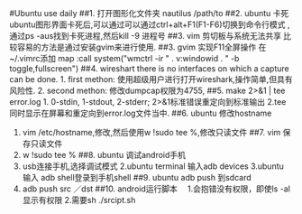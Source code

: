 #Ubuntu use daily
##1. 打开图形化文件夹
    nautilus /path/to
##2. ubuntu 卡死
    ubuntu图形界面卡死后,可以通过可以通过ctrl+alt+F1(F1-F6)切换到命令行模式
    ,通过ps -aus找到卡死进程,然后kill -9 进程号
##3. vim 剪切板与系统无法共享
    比较容易的方法是通过安装gvim来进行使用.
##3. gvim 实现F11全屏操作
    在~/.vimrc添加
    map <silent> <F11>  :call system("wmctrl -ir " . v:windowid . " -b toggle,fullscreen")<CR>
##4. wireshart  there is no interfaces on which a capture can be done.
    1. first methon: 使用超级用户进行打开wireshark,操作简单,但具有风险性.
    2. second methon: 修改dumpcap权限为4755,
##5. make 2>&1 | tee error.log
    1. 0-stdin, 1-stdout, 2-stderr; 2>&1标准错误重定向到标准输出
    2.tee同时显示在屏幕和重定向到error.log文件当中.
##6. ubuntu 修改hostname
   1. vim /etc/hostname,修改,然后使用w !sudo tee %,修改只读文件
##7. vim 保存只读文件
   1. w !sudo tee %
##8. ubuntu 调试android手机
   1. usb连接手机,选择调试模式
   2.ubuntu terminal 输入adb devices
   3.ubuntu 输入 adb shell登录到手机shell
##9. ubuntu adb push 到sdcard
   1. adb push src ／dst
##10. android运行脚本
　1.会抱错没有权限，即使ls -al 显示有权限
  2.需要sh ./srcipt.sh

